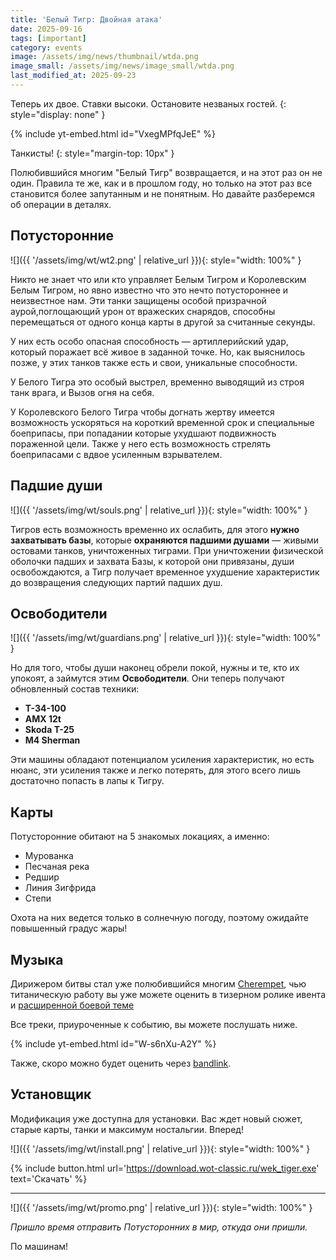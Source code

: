 ```yaml
---
title: 'Белый Тигр: Двойная атака'
date: 2025-09-16
tags: [important]
category: events
image: /assets/img/news/thumbnail/wtda.png
image_small: /assets/img/news/image_small/wtda.png
last_modified_at: 2025-09-23
---
```


Теперь их двое. Ставки высоки. Остановите незваных гостей.
{: style="display: none" }

{% include yt-embed.html id="VxegMPfqJeE" %}

Танкисты!
{: style="margin-top: 10px" }

Полюбившийся многим "Белый Тигр" возвращается, и на этот раз он не один. Правила те же, как и в прошлом году, но только на этот раз все становится более запутанным и не понятным. Но давайте разберемся об операции в деталях.

## Потусторонние

![]({{ '/assets/img/wt/wt2.png' | relative_url }}){: style="width: 100%" }

Никто не знает что или кто управляет Белым Тигром и Королевским Белым Тигром, но явно известно что это нечто потустороннее и неизвестное нам. Эти танки защищены особой призрачной аурой,поглощающий урон от вражеских снарядов, способны перемещаться от одного конца карты в другой за считанные секунды.

У них есть особо опасная способность — артиллерийский удар, который поражает всё живое в заданной точке. Но, как выяснилось позже, у этих танков также есть и свои, уникальные способности. 

У Белого Тигра это особый выстрел, временно выводящий из строя танк врага, и Вызов огня на себя.

У Королевского Белого Тигра чтобы догнать жертву имеется возможность ускоряться на короткий временной срок и специальные боеприпасы, при попадании которые ухудшают подвижность пораженной цели. Также у него есть возможность стрелять боеприпасами с вдвое усиленным взрывателем.

## Падшие души

![]({{ '/assets/img/wt/souls.png' | relative_url }}){: style="width: 100%" }

Тигров есть возможность временно их ослабить, для этого **нужно захватывать базы**, которые **охраняются падшими душами** — живыми остовами танков, уничтоженных тиграми. При уничтожении физической оболочки падших и захвата Базы, к которой они привязаны, души освобождаются, а Тигр получает временное ухудшение характеристик до возвращения следующих партий падших душ.

## Освободители

![]({{ '/assets/img/wt/guardians.png' | relative_url }}){: style="width: 100%" }

Но для того, чтобы души наконец обрели покой, нужны и те, кто их упокоят, а займутся этим **Освободители**. Они теперь получают обновленный состав техники: 
- **Т-34-100**
- **AMX 12t**
- **Skoda T-25**
- **M4 Sherman**

Эти машины обладают потенциалом усиления характеристик, но есть нюанс, эти усиления также и легко потерять, для этого всего лишь достаточно попасть в лапы к Тигру.

## Карты

Потусторонние обитают на 5 знакомых локациях, а именно:

- Мурованка
- Песчаная река
- Редшир
- Линия Зигфрида
- Степи

Охота на них ведется только в солнечную погоду, поэтому ожидайте повышенный градус жары!

## Музыка

Дирижером битвы стал уже полюбившийся многим [Cherempet](https://www.youtube.com/@cherempett), чью титаническую работу вы уже можете оценить в тизерном ролике ивента и [расширенной боевой теме](https://www.youtube.com/watch?v=0IwgdFjdS9E)

Все треки, приуроченные к событию, вы можете послушать ниже.

{% include yt-embed.html id="W-s6nXu-A2Y" %}

Также, скоро можно будет оценить через [bandlink](https://band.link/white_tiger).

## Установщик

Модификация уже доступна для установки. Вас ждет новый сюжет, старые карты, танки и максимум ностальгии. Вперед!

![]({{ '/assets/img/wt/install.png' | relative_url }}){: style="width: 100%" }

{% include button.html url='https://download.wot-classic.ru/wek_tiger.exe' text='Скачать' %}

---

![]({{ '/assets/img/wt/promo.png' | relative_url }}){: style="width: 100%" }

*Пришло время отправить Потусторонних в мир, откуда они пришли.*

По машинам!